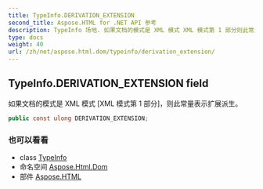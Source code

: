 ```yaml
---
title: TypeInfo.DERIVATION_EXTENSION
second_title: Aspose.HTML for .NET API 参考
description: TypeInfo 场地. 如果文档的模式是 XML 模式 XML 模式第 1 部分则此常量表示扩展派生
type: docs
weight: 40
url: /zh/net/aspose.html.dom/typeinfo/derivation_extension/
---
```

## TypeInfo.DERIVATION_EXTENSION field

如果文档的模式是 XML 模式 [XML 模式第 1 部分]，则此常量表示扩展派生。

```csharp
public const ulong DERIVATION_EXTENSION;
```

### 也可以看看

* class [TypeInfo](../)
* 命名空间 [Aspose.Html.Dom](../../typeinfo/)
* 部件 [Aspose.HTML](../../../)


